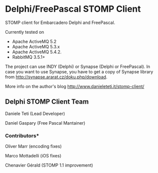 # Delphi/FreePascal STOMP Client
STOMP client for Embarcadero Delphi and FreePascal. 

Currently tested on
- Apache ActiveMQ 5.2
- Apache ActiveMQ 5.3.x
- Apache ActiveMQ 5.4.2.
- RabbitMQ 3.5.1+


The project can use INDY (Delphi) or Synapse (Delphi or FreePascal). In case you want to use Synapse, you have to get a copy of Synapse library from http://synapse.ararat.cz/doku.php/download. 

More info on the author's blog http://www.danieleteti.it/stomp-client/


## Delphi STOMP Client Team
Daniele Teti (Lead Developer)

Daniel Gaspary (Free Pascal Mantainer)

### Contributors*
Oliver Marr (encoding fixes)

Marco Mottadelli (iOS fixes)

Chenavier Gérald (STOMP 1.1 improvement)
